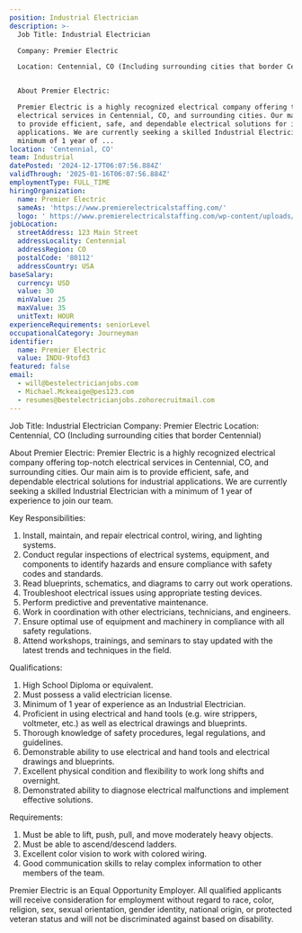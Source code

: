 ```yaml
---
position: Industrial Electrician
description: >-
  Job Title: Industrial Electrician

  Company: Premier Electric

  Location: Centennial, CO (Including surrounding cities that border Centennial)


  About Premier Electric:

  Premier Electric is a highly recognized electrical company offering top-notch
  electrical services in Centennial, CO, and surrounding cities. Our main aim is
  to provide efficient, safe, and dependable electrical solutions for industrial
  applications. We are currently seeking a skilled Industrial Electrician with a
  minimum of 1 year of ...
location: 'Centennial, CO'
team: Industrial
datePosted: '2024-12-17T06:07:56.884Z'
validThrough: '2025-01-16T06:07:56.884Z'
employmentType: FULL_TIME
hiringOrganization:
  name: Premier Electric
  sameAs: 'https://www.premierelectricalstaffing.com/'
  logo: ' https://www.premierelectricalstaffing.com/wp-content/uploads/2020/05/Premier-Electrical-Staffing-logo.png'
jobLocation:
  streetAddress: 123 Main Street
  addressLocality: Centennial
  addressRegion: CO
  postalCode: '80112'
  addressCountry: USA
baseSalary:
  currency: USD
  value: 30
  minValue: 25
  maxValue: 35
  unitText: HOUR
experienceRequirements: seniorLevel
occupationalCategory: Journeyman
identifier:
  name: Premier Electric
  value: INDU-9tofd3
featured: false
email:
  - will@bestelectricianjobs.com
  - Michael.Mckeaige@pes123.com
  - resumes@bestelectricianjobs.zohorecruitmail.com
---
```




Job Title: Industrial Electrician
Company: Premier Electric
Location: Centennial, CO (Including surrounding cities that border Centennial)

About Premier Electric:
Premier Electric is a highly recognized electrical company offering top-notch electrical services in Centennial, CO, and surrounding cities. Our main aim is to provide efficient, safe, and dependable electrical solutions for industrial applications. We are currently seeking a skilled Industrial Electrician with a minimum of 1 year of experience to join our team.

Key Responsibilities:

1. Install, maintain, and repair electrical control, wiring, and lighting systems.
2. Conduct regular inspections of electrical systems, equipment, and components to identify hazards and ensure compliance with safety codes and standards.
3. Read blueprints, schematics, and diagrams to carry out work operations.
4. Troubleshoot electrical issues using appropriate testing devices.
5. Perform predictive and preventative maintenance.
6. Work in coordination with other electricians, technicians, and engineers.
7. Ensure optimal use of equipment and machinery in compliance with all safety regulations.
8. Attend workshops, trainings, and seminars to stay updated with the latest trends and techniques in the field.

Qualifications:

1. High School Diploma or equivalent.
2. Must possess a valid electrician license.
3. Minimum of 1 year of experience as an Industrial Electrician.
4. Proficient in using electrical and hand tools (e.g. wire strippers, voltmeter, etc.) as well as electrical drawings and blueprints.
5. Thorough knowledge of safety procedures, legal regulations, and guidelines.
6. Demonstrable ability to use electrical and hand tools and electrical drawings and blueprints.
7. Excellent physical condition and flexibility to work long shifts and overnight.
8. Demonstrated ability to diagnose electrical malfunctions and implement effective solutions.

Requirements:

1. Must be able to lift, push, pull, and move moderately heavy objects.
2. Must be able to ascend/descend ladders.
3. Excellent color vision to work with colored wiring.
4. Good communication skills to relay complex information to other members of the team.

Premier Electric is an Equal Opportunity Employer. All qualified applicants will receive consideration for employment without regard to race, color, religion, sex, sexual orientation, gender identity, national origin, or protected veteran status and will not be discriminated against based on disability.
